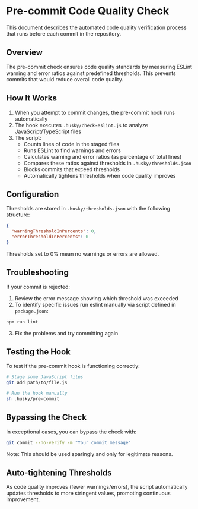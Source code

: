 # Pre-commit Code Quality Check

This document describes the automated code quality verification process that runs before each commit in the repository.

## Overview

The pre-commit check ensures code quality standards by measuring ESLint warning and error ratios against predefined
thresholds. This prevents commits that would reduce overall code quality.

## How It Works

1. When you attempt to commit changes, the pre-commit hook runs automatically
2. The hook executes `.husky/check-eslint.js` to analyze JavaScript/TypeScript files
3. The script:
    - Counts lines of code in the staged files
    - Runs ESLint to find warnings and errors
    - Calculates warning and error ratios (as percentage of total lines)
    - Compares these ratios against thresholds in `.husky/thresholds.json`
    - Blocks commits that exceed thresholds
    - Automatically tightens thresholds when code quality improves

## Configuration

Thresholds are stored in `.husky/thresholds.json` with the following structure:

```json
{
  "warningThresholdInPercents": 0,
  "errorThresholdInPercents": 0
}
```

Thresholds set to 0% mean no warnings or errors are allowed.

## Troubleshooting

If your commit is rejected:

1. Review the error message showing which threshold was exceeded
2. To identify specific issues run eslint manually via script defined in `package.json`:

```bash
npm run lint
```

3. Fix the problems and try committing again

## Testing the Hook

To test if the pre-commit hook is functioning correctly:

```bash
# Stage some JavaScript files
git add path/to/file.js

# Run the hook manually
sh .husky/pre-commit
```

## Bypassing the Check

In exceptional cases, you can bypass the check with:

```bash
git commit --no-verify -m "Your commit message"
```

Note: This should be used sparingly and only for legitimate reasons.

## Auto-tightening Thresholds

As code quality improves (fewer warnings/errors), the script automatically updates thresholds to more stringent values,
promoting continuous improvement.